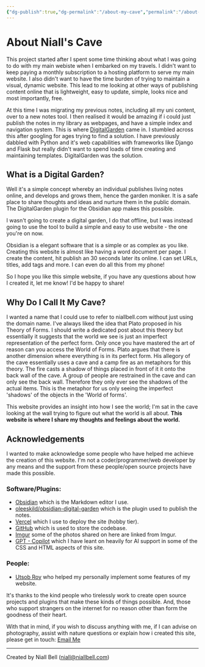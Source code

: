 ```yaml
---
{"dg-publish":true,"dg-permalink":"/about-my-cave","permalink":"/about-my-cave/","title":"🤨 What Is My Cave?","noteIcon":null,"created":"2024-04-16T13:44:53.094+01:00","updated":"2024-05-03T13:33:05.459+01:00"}
---
```


# About Niall's Cave

This project started after I spent some time thinking about what I was going to do with my main webiste when I embarked on my travels. I didn't want to keep paying a monthly subscription to a hosting platform to serve my main website. I also didn't want to have the time burden of trying to maintain a visual, dynamic website. This lead to me looking at other ways of publishing content online that is lightweight, easy to update, simple, looks nice and most importantly, free.

At this time I was migrating my previous notes, including all my uni content, over to a new notes tool. I then realised it would be amazing if i could just publish the notes in my library as webpages, and have a simple index and navigation system. This is where [DigitalGarden](https://dg-docs.ole.dev/) came in. I stumbled across this after googling for ages trying to find a solution. I have previously dabbled with Python and it's web capabilities with frameworks like Django and Flask but really didn't want to spend loads of time creating and maintaining templates. DigitalGarden was the solution.

## What is a Digital Garden?

Well it's a simple concept whereby an individual publishes living notes online, and develops and grows them, hence the garden moniker. It is a safe place to share thoughts and ideas and nurture them in the public domain. The DigitalGarden plugin for the Obsidian app makes this possible.

I wasn't going to create a digital garden, I do that offline, but I was instead going to use the tool to build a simple and easy to use website - the one you're on now.

Obsidian is a elegant software that is a simple or as complex as you like. Creating this website is almost like having a word document per page. I create the content, hit publish an 30 seconds later its online. I can set URLs, titles, add tags and more. I can even do all this from my phone!

So I hope you like this simple website, if you have any questions about how I created it, let me know! I'd be happy to share!

## Why Do I Call It My Cave?

I wanted a name that I could use to refer to niallbell.com without just using the domain name. I've always liked the idea that Plato proposed in his Theory of Forms. I should write a dedicated post about this theory but essentially it suggests that the world we see is just an imperfect representation of the perfect form. Only once you have mastered the art of reason can you access the World of Forms. Plato argues that there is another dimension where everything is in its perfect form. His allegory of the cave essentially uses a cave and a camp fire as an metaphors for this theory. The fire casts a shadow of things placed in front of it it onto the back wall of the cave. A group of people are restrained in the cave and can only see the back wall. Therefore they only ever see the shadows of the actual items. This is the metaphor for us only seeing the imperfect 'shadows' of the objects in the 'World of forms'. 

This website provides an insight into how I see the world; I'm sat in the cave looking at the wall trying to figure out what the world is all about. **This website is where I share my thoughts and feelings about the world.**

## Acknowledgements

I wanted to make acknowledge some people who have helped me achieve the creation of this website. I'm not a coder/programmer/web developer by any means and the support from these people/open source projects have made this possible.

### Software/Plugins:

- [Obsidian](https://obsidian.md/) which is the Markdown editor I use.
- [oleeskild/obsidian-digital-garden](https://github.com/oleeskild/obsidian-digital-garden) which is the plugin used to publish the notes.
- [Vercel](https://vercel.com/) which I use to deploy the site (hobby tier).
- [GitHub](https://github.com/) which is used to store the codebase.
- [Imgur](https://imgur.com) some of the photos shared on here are linked from Imgur.
- [GPT - Copilot](https://bing.com) which I have leant on heavily for AI support in some of the CSS and HTML aspects of this site.

### People:

- [Utsob Roy](https://hermitage.utsob.me/) who helped my personally implement some features of my website.

It's thanks to the kind people who tirelessly work to create open source projects and plugins that make these kinds of things possible. And, those who support strangers on the internet for no reason other than form the goodness of their heart. 

With that in mind, if you wish to discuss anything with me, if I can advise on photography, assist with nature questions or explain how i created this site, please get in touch: [Email Me](mailto:niallbell@hotmail.co.uk)

---
Created by Niall Bell (niall@niallbell.com)